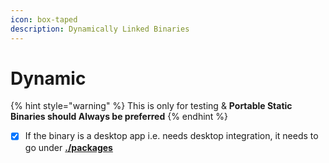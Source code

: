 ```yaml
---
icon: box-taped
description: Dynamically Linked Binaries
---
```


# Dynamic

{% hint style="warning" %}
This is only for testing & **Portable Static Binaries should Always be preferred**
{% endhint %}

* [x] If the binary is a desktop app i.e. needs desktop integration, it needs to go under [**./packages**](https://github.com/pkgforge/soarpkgs/tree/main/packages)
